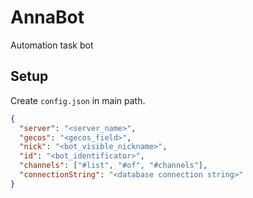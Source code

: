 # AnnaBot
Automation task bot

## Setup
Create `config.json` in main path.
```json
{
  "server": "<server_name>",
  "gecos": "<gecos_field>",
  "nick": "<bot_visible_nickname>",
  "id": "<bot_identificator>",
  "channels": ["#list", "#of", "#channels"],
  "connectionString": "<database connection string>"
}

```
